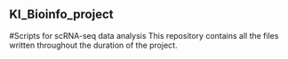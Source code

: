 ## KI_Bioinfo_project
#Scripts for scRNA-seq data analysis
This repository contains all the files written throughout the duration of the project.
